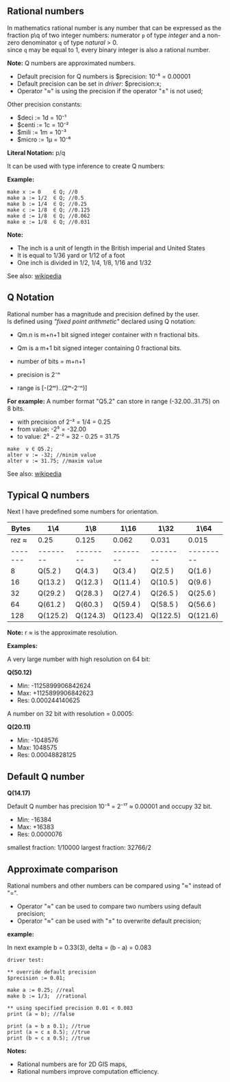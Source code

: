 ## Rational numbers

In mathematics rational number is any number that can be expressed as the fraction p\\q of two integer numbers: numerator `p` of type _integer_ and a non-zero denominator `q` of type _natural_ > 0.  
since `q` may be equal to 1, every binary integer is also a rational number.

**Note:** Q numbers are approximated numbers.

* Default precision for Q numbers is $precision: 10⁻⁵ = 0.00001 
* Default precision can be set in _driver_: $precision:x;
* Operator "≈" is using the precision if the operator "±" is not used;

Other precision constants:

* $deci  := 1d = 10⁻¹
* $centi := 1c = 10⁻²
* $mili  := 1m = 10⁻³
* $micro := 1μ = 10⁻⁶

**Literal Notation:** p/q 

It can be used with type inference to create Q numbers:

**Example:**
```
make x := 0    ∈ Q; //0     
make a := 1/2  ∈ Q; //0.5   
make b := 1/4  ∈ Q; //0.25  
make c := 1/8  ∈ Q; //0.125 
make d := 1/8  ∈ Q; //0.062
make e := 1/8  ∈ Q; //0.031
```

**Note:** 

* The inch is a unit of length in the British imperial and United States 
* It is equal to ​1/36 yard or ​1/12 of a foot
* One inch is divided in 1/2, 1/4, 1/8, 1/16 and 1/32

See also: [wikipedia](https://en.wikipedia.org/wiki/Rational_data_type)

## Q Notation

Rational number has a magnitude and precision defined by the user.  
Is defined using _"fixed point arithmetic"_ declared using Q notation:  

* Qm.n is m+n+1 bit signed integer container with n fractional bits.
* Qm is a m+1 bit signed integer containing 0 fractional bits.

* number of bits = m+n+1
* precision is 2⁻ⁿ
* range is [-(2ᵐ)..(2ᵐ-2⁻ⁿ)]


**For example:**
A number format "Q5.2" can store in range (-32.00..31.75) on 8 bits.  

* with precision of 2⁻² = 1/4 = 0.25
* from value: -2⁵ = -32.00
* to value:    2⁵ - 2⁻² = 32 - 0.25 = 31.75

```
make  v ∈ Q5.2;
alter v := -32; //minim value
alter v := 31.75; //maxim value
```

See also: [wikipedia](https://en.wikipedia.org/wiki/Q_(number_format))

## Typical Q numbers

Next I have predefined some numbers for orientation.

| Bytes |  1\\4  | 1\\8   | 1\\16  | 1\\32  | 1\\64 
|-------|--------|--------|--------|--------|---------
| rez ≈ | 0.25   | 0.125  | 0.062  | 0.031  | 0.015 
|-------|--------|--------|--------|--------|---------
|  8    |Q(5.2  )|Q(4.3  )|Q(3.4  )|Q(2.5  )|Q(1.6  ) 
|  16   |Q(13.2 )|Q(12.3 )|Q(11.4 )|Q(10.5 )|Q(9.6  )
|  32   |Q(29.2 )|Q(28.3 )|Q(27.4 )|Q(26.5 )|Q(25.6 )
|  64   |Q(61.2 )|Q(60.3 )|Q(59.4 )|Q(58.5 )|Q(56.6 )
|  128  |Q(125.2)|Q(124.3)|Q(123.4)|Q(122.5)|Q(121.6)

**Note:** r ≈ is the approximate resolution.

**Examples:**

A very large number with high resolution on 64 bit:

**Q(50.12)** 
* Min: -1125899906842624
* Max: +1125899906842623
* Res: 0.000244140625

A number on 32 bit with resolution = 0.0005:

**Q(20.11)** 
* Min: -1048576
* Max:  1048575
* Res:  0.00048828125

## Default Q number

**Q(14.17)** 

Default Q number has precision 10⁻⁵ = 2⁻¹⁷ ≈ 0.00001 and occupy 32 bit.

* Min: -16384
* Max: +16383
* Res: 0.0000076

smallest fraction: 1/10000
largest fraction:  32766/2

## Approximate comparison

Rational numbers and other numbers can be compared using "≈" instead of "=". 

* Operator "≈" can be used to compare two numbers using default precision;
* Operator "≈" can be used with "±" to overwrite default precision;

**example:**

In next example b = 0.33(3), delta = (b - a) = 0.083 

```
driver test:

** override default precision
$precision := 0.01;

make a := 0.25; //real
make b := 1/3;  //rational

** using specified precision 0.01 < 0.083
print (a ≈ b); //false

print (a ≈ b ± 0.1); //true
print (a ≈ c ± 0.5); //true
print (b ≈ c ± 0.5); //true
```

**Notes:** 
* Rational numbers are for 2D GIS maps,
* Rational numbers improve computation efficiency.



